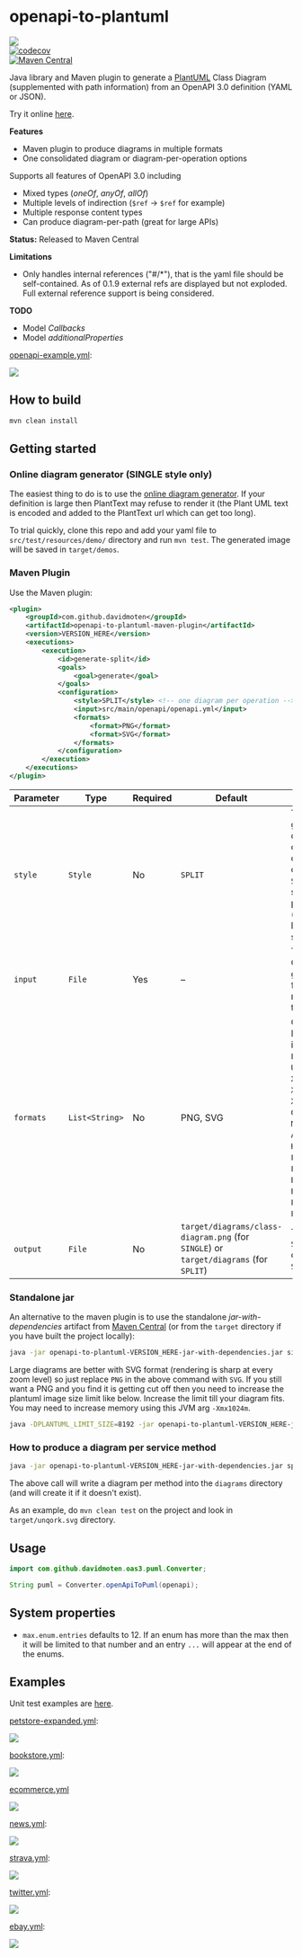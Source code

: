 # openapi-to-plantuml
<a href="https://github.com/davidmoten/openapi-to-plantuml/actions/workflows/ci.yml"><img src="https://github.com/davidmoten/openapi-to-plantuml/actions/workflows/ci.yml/badge.svg"/></a><br/>
[![codecov](https://codecov.io/gh/davidmoten/openapi-to-plantuml/branch/main/graph/badge.svg)](https://codecov.io/gh/davidmoten/openapi-to-plantuml)<br/>
[![Maven Central](https://maven-badges.herokuapp.com/maven-central/com.github.davidmoten/openapi-to-plantuml/badge.svg?style=flat)](https://maven-badges.herokuapp.com/maven-central/com.github.davidmoten/openapi-to-plantuml)<br/>

Java library and Maven plugin to generate a [PlantUML](https://plantuml.com) Class Diagram (supplemented with path information) from an OpenAPI 3.0 definition (YAML or JSON). 

Try it online [here](https://openapi-to-puml.davidmoten.org/prod/site/index.html).

**Features**

* Maven plugin to produce diagrams in multiple formats
* One consolidated diagram or diagram-per-operation options
  
Supports all features of OpenAPI 3.0 including

* Mixed types (*oneOf*, *anyOf*, *allOf*) 
* Multiple levels of indirection (`$ref` -> `$ref` for example) 
* Multiple response content types
* Can produce diagram-per-path (great for large APIs)

**Status:** Released to Maven Central 

**Limitations**

* Only handles internal references ("#/*"), that is the yaml file should be self-contained. As of 0.1.9 external refs are displayed but not exploded. Full external reference support is being considered.

**TODO**
* Model *Callbacks*
* Model *additionalProperties*

[openapi-example.yml](src/test/resources/openapi-example.yml): 

<img style="background-color:white" src="openapi-to-plantuml/src/docs/openapi-example.svg"/>

## How to build

```bash
mvn clean install
```

## Getting started

### Online diagram generator (SINGLE style only)
The easiest thing to do is to use the [online diagram generator](https://openapi-to-puml.davidmoten.org/prod/site/index.html). If your definition is large then PlantText may refuse to render it (the Plant UML text is encoded and added to the PlantText url which can get too long). 

To trial quickly, clone this repo and add your yaml file to `src/test/resources/demo/` directory and run `mvn test`. The generated image will be saved in `target/demos`.

### Maven Plugin
Use the Maven plugin:

```xml
<plugin>
    <groupId>com.github.davidmoten</groupId>
    <artifactId>openapi-to-plantuml-maven-plugin</artifactId>
    <version>VERSION_HERE</version>
    <executions>
        <execution>
            <id>generate-split</id>
            <goals>
                <goal>generate</goal>
            </goals>
            <configuration>
                <style>SPLIT</style> <!-- one diagram per operation -->
                <input>src/main/openapi/openapi.yml</input>
                <formats>
                    <format>PNG</format>
                    <format>SVG</format>
                </formats>
            </configuration>
        </execution>
    </executions>
</plugin>
```
| Parameter | Type          | Required | Default                          | Description |
|-----------|---------------|----------|----------------------------------|-------------|
| `style`   | `Style`       | No       | `SPLIT`                          | The style of the generated diagrams. `SINGLE` creates one diagram for all operations, while `SPLIT` creates a separate diagram per operation (recommended for large OpenAPI specs). |
| `input`   | `File`        | Yes      | –                                | The source OpenAPI file to generate diagrams from. Can include relative references to other files. |
| `formats` | `List<String>`| No       | PNG, SVG                         | Output formats. Possible values include: `PUML`, `EPS`, `EPS_TEXT`, `ATXT`, `UTXT`, `XMI_STANDARD`, `XMI_STAR`, `XMI_ARGO`, `SCXML`, `GRAPHML`, `PDF`, `MJPEG`, `ANIMATED_GIF`, `HTML`, `HTML5`, `VDX`, `LATEX`, `LATEX_NO_PREAMBLE`, `BASE64`, `BRAILLE_PNG`, `PREPROC`, `DEBUG`, `PNG`, `RAW`, `SVG` |
| `output`  | `File`        | No       | `target/diagrams/class-diagram.png` (for `SINGLE`) or `target/diagrams` (for `SPLIT`) | The output file (for `SINGLE`) or output directory (for `SPLIT`). |

### Standalone jar

An alternative to the maven plugin is to use the standalone *jar-with-dependencies* artifact from [Maven Central](https://search.maven.org/search?q=g:com.github.davidmoten%20AND%20a:openapi-to-plantuml) (or from the `target` directory if you have built the project locally):

```bash
java -jar openapi-to-plantuml-VERSION_HERE-jar-with-dependencies.jar single openapi.yaml PNG openapi.png
```
Large diagrams are better with SVG format (rendering is sharp at every zoom level) so just replace `PNG` in the above command with `SVG`. If you still want a PNG and you find it 
is getting cut off then you need to increase the plantuml image size limit like below. Increase the limit till your diagram fits. You may need to increase memory using this JVM arg `-Xmx1024m`.

```bash
java -DPLANTUML_LIMIT_SIZE=8192 -jar openapi-to-plantuml-VERSION_HERE-jar-with-dependencies.jar openapi.yaml PNG openapi.png
```

### How to produce a diagram per service method

```bash
java -jar openapi-to-plantuml-VERSION_HERE-jar-with-dependencies.jar split openapi.yaml PNG diagrams
```
The above call will write a diagram per method into the `diagrams` directory (and will create it if it doesn't exist). 

As an example, do `mvn clean test` on the project and look in `target/unqork.svg` directory.

## Usage

```java
import com.github.davidmoten.oas3.puml.Converter;

String puml = Converter.openApiToPuml(openapi);
```

## System properties
* `max.enum.entries` defaults to 12. If an enum has more than the max then it will be limited to that number and an entry `...` will appear at the end of the enums.

## Examples

Unit test examples are [here](openapi-to-plantuml/src/docs/generated/examples.md).

[petstore-expanded.yml](openapi-to-plantuml/src/test/resources/inputs/petstore-expanded.yml):

<img src="openapi-to-plantuml/src/docs/tests/petstore-expanded.puml.svg"/>

[bookstore.yml](openapi-to-plantuml/src/test/resources/demos/bookstore.yml):

<img src="openapi-to-plantuml/src/docs/demos/bookstore.svg"/>

[ecommerce.yml](openapi-to-plantuml/src/test/resources/demos/ecommerce.yml)

<img src="openapi-to-plantuml/src/docs/demos/ecommerce.svg"/>

[news.yml](openapi-to-plantuml/src/test/resources/demos/news.yml):

<img src="openapi-to-plantuml/src/docs/demos/news.svg"/>

[strava.yml](openapi-to-plantuml/src/test/resources/demos/strava.yml):

<img src="openapi-to-plantuml/src/docs/demos/strava.svg"/>

[twitter.yml](openapi-to-plantuml/src/test/resources/demos/twitter.yml):

<img src="openapi-to-plantuml/src/docs/demos/twitter.svg"/>

[ebay.yml](openapi-to-plantuml/src/test/resources/demos/ebay.yml):

<img src="openapi-to-plantuml/src/docs/demos/ebay.svg"/>


